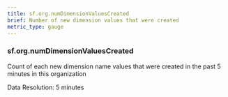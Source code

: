 ```yaml
---
title: sf.org.numDimensionValuesCreated
brief: Number of new dimension values that were created
metric_type: gauge
---
```

### sf.org.numDimensionValuesCreated

Count of each new dimension name values that were created in the past 5 minutes in this organization

Data Resolution: 5 minutes
